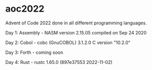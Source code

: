 # aoc2022
Advent of Code 2022 done in all different programming languages.

Day 1: Assembly - NASM version 2.15.05 compiled on Sep 24 2020

Day 2: Cobol - cobc (GnuCOBOL) 3.1.2.0 C version "10.2.0"

Day 3: Forth - coming soon

Day 4: Rust - rustc 1.65.0 (897e37553 2022-11-02)
